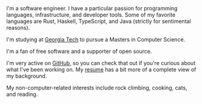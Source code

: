 <div class="flex flex-col items-center m-14 md:m-0">
<section class="prose">
I'm a software engineer. I have a particular passion for programming languages, infrastructure, and developer tools. Some of my favorite languages are Rust, Haskell, TypeScript, and Java (strictly for sentimental reasons).

I'm studying at [Georgia Tech](https://omscs.gatech.edu/) to pursue a Masters in Computer Science.

I'm a fan of free software and a supporter of open source.

I'm very active on [GitHub](https://github.com/shepherdjerred), so you can check that out if you're curious about what I've been working on. My [resume](https://resume.sjer.red/) has a bit more of a complete view of my background.

My non-computer-related interests include rock climbing, cooking, cats, and reading.
</section>
</div>
